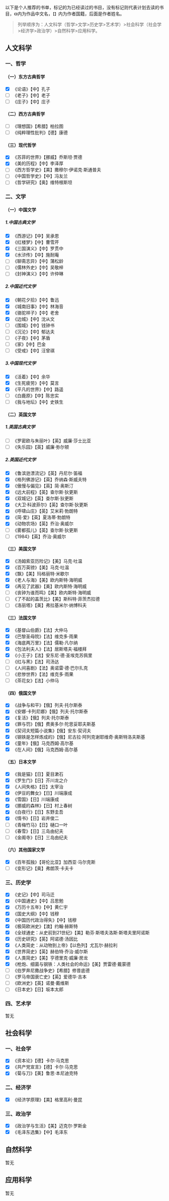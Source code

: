 以下是个人推荐的书单，标记的为已经读过的书目，没有标记则代表计划去读的书目，`《》`内为作品中文名，`【】`内为作者国籍，后面是作者姓名。

> 列举顺序为：人文科学（哲学>文学>历史学>艺术学）>社会科学（社会学>经济学>政治学）>自然科学>应用科学。

## 人文科学

### 一、哲学

#### （一）东方古典哲学

- [x] 《论语》【中】孔子
- [ ] 《老子》【中】老子
- [ ] 《庄子》【中】庄子

#### （二）西方古典哲学

- [ ] 《理想国》【希腊】柏拉图
- [ ] 《纯粹理性批判》【德】康德

#### （三）现代哲学

- [x] 《苏菲的世界》【挪威】乔斯坦·贾德
- [x] 《美的历程》【中】李泽厚
- [ ] 《西方哲学史》【美】撒穆尔·伊诺克·斯通普夫
- [ ] 《中国哲学史》【中】冯友兰
- [ ] 《哲学研究》【奥】维特根斯坦

### 二、文学

#### （一）中国文学

##### 1.中国古典文学

- [x] 《西游记》【中】吴承恩
- [x] 《红楼梦》【中】曹雪芹
- [x] 《三国演义》【中】罗贯中
- [x] 《水浒传》【中】施耐庵
- [ ] 《聊斋志异》【中】蒲松龄
- [ ] 《儒林外史》【中】吴敬梓
- [ ] 《封神演义》【中】许仲琳

##### 2.中国近代文学

- [x] 《朝花夕拾》【中】鲁迅
- [x] 《城南旧事》【中】林海音
- [x] 《骆驼祥子》【中】老舍
- [x] 《边城》【中】沈从文
- [ ] 《围城》【中】钱钟书
- [ ] 《沉沦》【中】郁达夫
- [ ] 《子夜》【中】茅盾
- [ ] 《家》【中】巴金
- [ ] 《受戒》【中】汪曾祺

##### 3.中国现代文学

- [x] 《活着》【中】余华
- [x] 《生死疲劳》【中】莫言
- [x] 《平凡的世界》【中】路遥
- [ ] 《白鹿原》【中】陈忠实
- [ ] 《我与地坛》【中】史铁生

#### （二）英国文学

##### 1.英国古典文学

- [ ] 《罗密欧与朱丽叶》【英】威廉·莎士比亚
- [ ] 《失乐园》【英】威廉·弥尔顿

##### 2.英国近代文学

- [x] 《鲁滨逊漂流记》【英】丹尼尔·笛福
- [x] 《格列佛游记》【英】乔纳森·斯威夫特
- [x] 《傲慢与偏见》【英】简·奥斯汀
- [x] 《远大前程》【英】查尔斯·狄更斯
- [x] 《双城记》【英】查尔斯·狄更斯
- [x] 《大卫·科波菲尔》【英】查尔斯·狄更斯
- [x] 《呼啸山庄》【英】艾米莉·勃朗特
- [x] 《简·爱》【英】夏洛蒂·勃朗特
- [x] 《动物农场》【英】乔治·奥威尔
- [ ] 《雾都孤儿》【英】查尔斯·狄更斯
- [ ] 《1984》【英】乔治·奥威尔

#### （三）美国文学

- [x] 《汤姆索亚历险记》【美】马克·吐温
- [x] 《百万英镑》【美】马克·吐温
- [x] 《飘》【美】玛格丽特·米歇尔
- [x] 《老人与海》【美】欧内斯特·海明威
- [x] 《再见了武器》【美】欧内斯特·海明威
- [ ] 《丧钟为谁而鸣》【美】欧内斯特·海明威
- [ ] 《了不起的盖茨比》【美】斯科特·菲茨杰拉德
- [ ] 《洛丽塔》【美】弗拉基米尔·纳博科夫

#### （三）法国文学

- [x] 《基督山伯爵》【法】大仲马
- [x] 《巴黎圣母院》【法】维克多·雨果
- [x] 《海底两万里》【法】儒勒·凡尔纳
- [x] 《包法利夫人》【法】居斯塔夫·福楼拜
- [x] 《小王子》【法】安东尼·德·圣埃克苏佩里
- [ ] 《红与黑》【法】司汤达
- [ ] 《人间喜剧》【法】奥诺雷·德·巴尔扎克
- [ ] 《悲惨世界》【法】维克多·雨果
- [ ] 《茶花女》【法】小仲马

#### （四）俄国文学

- [x] 《战争与和平》【俄】列夫·托尔斯泰
- [x] 《安娜·卡列尼娜》【俄】列夫·托尔斯泰
- [x] 《复活》【俄】列夫·托尔斯泰
- [x] 《罪与罚》【俄】费奥多尔·陀思妥耶夫斯基
- [x] 《契诃夫短篇小说集》【俄】安东·契诃夫
- [x] 《钢铁是怎样炼成的》【俄】尼古拉·阿列克谢耶维奇·奥斯特洛夫斯基
- [x] 《童年》【俄】马克西姆·高尔基
- [x] 《在人间》【俄】马克西姆·高尔基

#### （五）日本文学

- [x] 《我是猫》【日】夏目漱石
- [x] 《罗生门》【日】芥川龙之介
- [x] 《人间失格》【日】太宰治
- [x] 《伊豆的舞女》【日】川端康成
- [x] 《雪国》【日】川端康成
- [x] 《挪威的森林》【日】村上春树
- [x] 《白夜行》【日】东野圭吾
- [x] 《情书》【日】岩井俊二
- [ ] 《青梅竹马》【日】樋口一叶
- [ ] 《春雪》【日】三岛由纪夫
- [ ] 《金阁寺》【日】三岛由纪夫

#### （六）其他国家文学

- [x] 《百年孤独》【哥伦比亚】加西亚·马尔克斯
- [ ] 《变形记》【奥】弗朗茨·卡夫卡

### 三、历史学

- [x] 《史记》【中】司马迁
- [x] 《中国通史》【中】吕思勉
- [x] 《万历十五年》【中】黄仁宇
- [x] 《国史大纲》【中】钱穆
- [x] 《中国历代政治得失》【中】钱穆
- [x] 《极简欧洲史》【澳】约翰·赫斯特
- [x] 《全球通史：从史前到21世纪》【美】勒芬·斯塔夫洛斯·斯塔夫里阿诺斯
- [x] 《历史研究》【英】阿诺德·汤因比
- [x] 《人类简史：从动物到上帝》【以色列】尤瓦尔·赫拉利
- [x] 《世界简史》【英】赫伯特·乔治·威尔斯
- [x] 《人类简史》【美】亨德里克·威廉·房龙
- [x] 《枪炮、细菌与钢铁：人类社会的命运》【美】贾雷德·戴蒙德
- [ ] 《伯罗奔尼撒战争史》【希腊】修昔底德
- [ ] 《罗马帝国衰亡史》【英】爱德华·吉本
- [ ] 《欧洲史》【英】诺曼·戴维斯
- [ ] 《日本史》【日】坂本太郎

### 四、艺术学

暂无

## 社会科学

### 一、社会学

- [x] 《资本论》【德】卡尔·马克思
- [x] 《共产党宣言》【德】卡尔·马克思
- [x] 《菊与刀》【美】鲁思·本尼迪克特

### 二、经济学

- [x] 《经济学原理》【美】格里高利·曼昆

### 三、政治学

- [x] 《政治学与生活》【美】迈克尔·罗斯金
- [x] 《毛泽东选集》【中】毛泽东

## 自然科学

暂无

## 应用科学

暂无